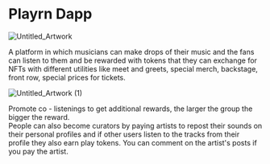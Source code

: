 # Playrn Dapp

 ![Untitled_Artwork](https://user-images.githubusercontent.com/111037456/185770082-c0138fc0-46fd-4a72-a62f-406ad261b8dd.gif)

A platform in which musicians can make drops of their music and the fans can listen to them 
and be rewarded with tokens that they can exchange for NFTs with different utilities like meet and greets, 
special merch, backstage, front row, special prices for tickets. 

![Untitled_Artwork (1)](https://user-images.githubusercontent.com/111037456/185769996-ec85e90c-c130-40d7-b00b-87efb5f2f87b.gif)

Promote co - listenings to get additional rewards, the larger the group the bigger the reward.  
People can also become curators by paying artists to repost their sounds on their personal profiles 
and if other users listen to the tracks from their profile they also earn play tokens. 
You can comment on the artist's posts if you pay the artist.

